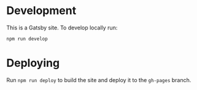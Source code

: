 # Development

This is a Gatsby site. To develop locally run:
```
npm run develop
```

# Deploying

Run `npm run deploy` to build the site and deploy it to the `gh-pages` branch.
